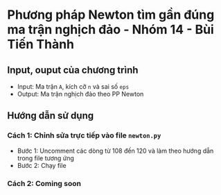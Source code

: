 # Phương pháp Newton tìm gần đúng ma trận nghịch đảo - Nhóm 14 - Bùi Tiến Thành
## Input, ouput của chương trình
- Input: Ma trận `A`, kích cỡ `n` và sai số `eps`
- Output: Ma trận nghịch đảo theo PP Newton
## Hướng dẫn sử dụng
### Cách 1: Chỉnh sửa trực tiếp vào file `newton.py` 
- Bước 1: Uncomment các dòng từ 108 đến 120 và làm theo hướng dẫn trong file tương ứng
- Bước 2: Chạy file

### Cách 2: Coming soon